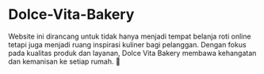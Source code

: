 # Dolce-Vita-Bakery
Website ini dirancang untuk tidak hanya menjadi tempat belanja roti online tetapi juga menjadi ruang inspirasi kuliner bagi pelanggan. Dengan fokus pada kualitas produk dan layanan, Dolce Vita Bakery membawa kehangatan dan kemanisan ke setiap rumah. 🍞
